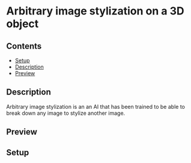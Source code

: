 # Arbitrary image stylization on a 3D object
## Contents

* [Setup](#setup)
* [Description](#description)
* [Preview](#preview)

<!----><a name="description"></a>
## Description
Arbitrary image stylization is an an AI that has been trained to be able to break down any image to stylize another image.

<!----><a name="preview"></a>
## Preview

<!----><a name="setup"></a>
## Setup
